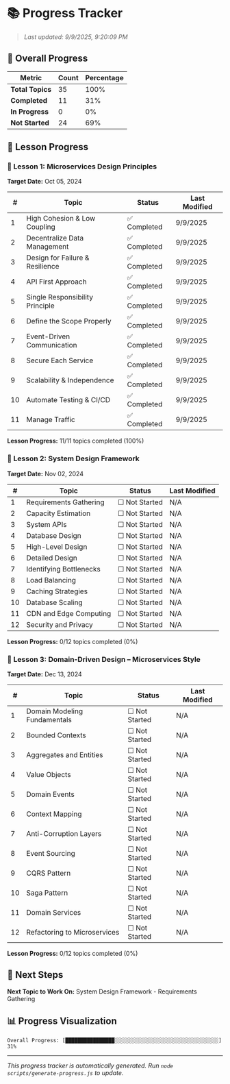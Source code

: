 # 📚 Progress Tracker

> *Last updated: 9/9/2025, 9:20:09 PM*

## 🎯 Overall Progress

| Metric | Count | Percentage |
|--------|-------|------------|
| **Total Topics** | 35 | 100% |
| **Completed** | 11 | 31% |
| **In Progress** | 0 | 0% |
| **Not Started** | 24 | 69% |

## 📖 Lesson Progress

### 🧱 Lesson 1: Microservices Design Principles
**Target Date:** Oct 05, 2024

| # | Topic | Status | Last Modified |
|---|-------|--------|---------------|
| 1 | High Cohesion & Low Coupling | ✅ Completed | 9/9/2025 |
| 2 | Decentralize Data Management | ✅ Completed | 9/9/2025 |
| 3 | Design for Failure & Resilience | ✅ Completed | 9/9/2025 |
| 4 | API First Approach | ✅ Completed | 9/9/2025 |
| 5 | Single Responsibility Principle | ✅ Completed | 9/9/2025 |
| 6 | Define the Scope Properly | ✅ Completed | 9/9/2025 |
| 7 | Event-Driven Communication | ✅ Completed | 9/9/2025 |
| 8 | Secure Each Service | ✅ Completed | 9/9/2025 |
| 9 | Scalability & Independence | ✅ Completed | 9/9/2025 |
| 10 | Automate Testing & CI/CD | ✅ Completed | 9/9/2025 |
| 11 | Manage Traffic | ✅ Completed | 9/9/2025 |

**Lesson Progress:** 11/11 topics completed (100%)

### 🚧 Lesson 2: System Design Framework
**Target Date:** Nov 02, 2024

| # | Topic | Status | Last Modified |
|---|-------|--------|---------------|
| 1 | Requirements Gathering | ☐ Not Started | N/A |
| 2 | Capacity Estimation | ☐ Not Started | N/A |
| 3 | System APIs | ☐ Not Started | N/A |
| 4 | Database Design | ☐ Not Started | N/A |
| 5 | High-Level Design | ☐ Not Started | N/A |
| 6 | Detailed Design | ☐ Not Started | N/A |
| 7 | Identifying Bottlenecks | ☐ Not Started | N/A |
| 8 | Load Balancing | ☐ Not Started | N/A |
| 9 | Caching Strategies | ☐ Not Started | N/A |
| 10 | Database Scaling | ☐ Not Started | N/A |
| 11 | CDN and Edge Computing | ☐ Not Started | N/A |
| 12 | Security and Privacy | ☐ Not Started | N/A |

**Lesson Progress:** 0/12 topics completed (0%)

### 🚧 Lesson 3: Domain-Driven Design – Microservices Style
**Target Date:** Dec 13, 2024

| # | Topic | Status | Last Modified |
|---|-------|--------|---------------|
| 1 | Domain Modeling Fundamentals | ☐ Not Started | N/A |
| 2 | Bounded Contexts | ☐ Not Started | N/A |
| 3 | Aggregates and Entities | ☐ Not Started | N/A |
| 4 | Value Objects | ☐ Not Started | N/A |
| 5 | Domain Events | ☐ Not Started | N/A |
| 6 | Context Mapping | ☐ Not Started | N/A |
| 7 | Anti-Corruption Layers | ☐ Not Started | N/A |
| 8 | Event Sourcing | ☐ Not Started | N/A |
| 9 | CQRS Pattern | ☐ Not Started | N/A |
| 10 | Saga Pattern | ☐ Not Started | N/A |
| 11 | Domain Services | ☐ Not Started | N/A |
| 12 | Refactoring to Microservices | ☐ Not Started | N/A |

**Lesson Progress:** 0/12 topics completed (0%)

## 🎯 Next Steps

**Next Topic to Work On:** System Design Framework - Requirements Gathering

## 📊 Progress Visualization

```
Overall Progress: [████████████████░░░░░░░░░░░░░░░░░░░░░░░░░░░░░░░░░░] 31%
```

---

*This progress tracker is automatically generated. Run `node scripts/generate-progress.js` to update.*
